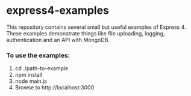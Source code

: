 express4-examples
=================

This repository contains several small but useful examples of Express 4. These examples demonstrate things like file uploading, logging, authentication and an API with MongoDB.

### To use the examples:
1. cd ./path-to-example
2. npm install
3. node main.js
4. Browse to http://localhost:3000
